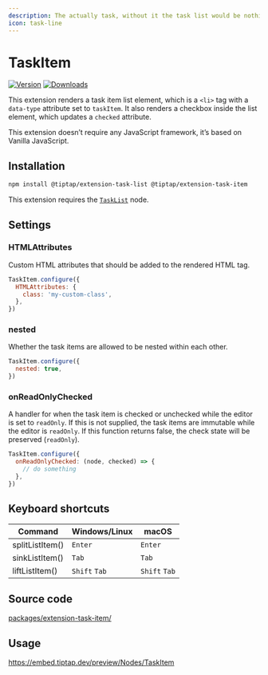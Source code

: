 ```yaml
---
description: The actually task, without it the task list would be nothing.
icon: task-line
---
```


# TaskItem

[![Version](https://img.shields.io/npm/v/@tiptap/extension-task-item.svg?label=version)](https://www.npmjs.com/package/@tiptap/extension-task-item)
[![Downloads](https://img.shields.io/npm/dm/@tiptap/extension-task-item.svg)](https://npmcharts.com/compare/@tiptap/extension-task-item?minimal=true)

This extension renders a task item list element, which is a `<li>` tag with a `data-type` attribute set to `taskItem`. It also renders a checkbox inside the list element, which updates a `checked` attribute.

This extension doesn’t require any JavaScript framework, it’s based on Vanilla JavaScript.

## Installation

```bash
npm install @tiptap/extension-task-list @tiptap/extension-task-item
```

This extension requires the [`TaskList`](/api/nodes/task-list) node.

## Settings

### HTMLAttributes

Custom HTML attributes that should be added to the rendered HTML tag.

```js
TaskItem.configure({
  HTMLAttributes: {
    class: 'my-custom-class',
  },
})
```

### nested

Whether the task items are allowed to be nested within each other.

```js
TaskItem.configure({
  nested: true,
})
```

### onReadOnlyChecked

A handler for when the task item is checked or unchecked while the editor is set to `readOnly`.
If this is not supplied, the task items are immutable while the editor is `readOnly`.
If this function returns false, the check state will be preserved (`readOnly`).

```js
TaskItem.configure({
  onReadOnlyChecked: (node, checked) => {
    // do something
  },
})
```

## Keyboard shortcuts

| Command         | Windows/Linux      | macOS              |
| --------------- | ------------------ | ------------------ |
| splitListItem() | `Enter`            | `Enter`            |
| sinkListItem()  | `Tab`              | `Tab`              |
| liftListItem()  | `Shift`&nbsp;`Tab` | `Shift`&nbsp;`Tab` |

## Source code

[packages/extension-task-item/](https://github.com/ueberdosis/tiptap/blob/main/packages/extension-task-item/)

## Usage

https://embed.tiptap.dev/preview/Nodes/TaskItem
